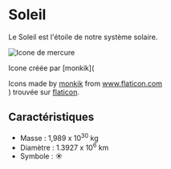 # Soleil

Le Soleil est l'étoile de notre système solaire.

![Icone de mercure](sun.png)

Icone créée par [monkik](<div>Icons made by <a href="https://www.flaticon.com/authors/monkik" title="monkik">monkik</a> from <a href="https://www.flaticon.com/" title="Flaticon">www.flaticon.com</a></div>) trouvée sur [flaticon](https://www.flaticon.com/).

## Caractéristiques

- Masse : 1,989 x 10<sup>30</sup> kg
- Diamètre : 1.3927 x 10<sup>6</sup> km
- Symbole :  &#x2600;